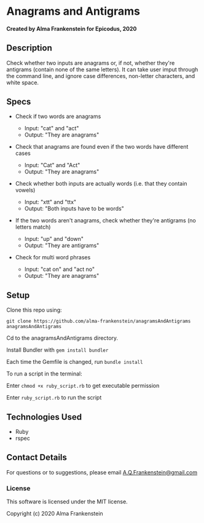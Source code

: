 # Anagrams and Antigrams

#### Created by Alma Frankenstein for Epicodus, 2020

## Description

Check whether two inputs are anagrams or, if not, whether they're antigrams (contain none of the same letters). It can take user imput through the command line, and ignore case differences, non-letter characters, and white space.

## Specs

* Check if two words are anagrams
  * Input: "cat" and "act"
  * Output: "They are anagrams"

* Check that anagrams are found even if the two words have different cases
  * Input: "Cat" and "Act"
  * Output: "They are anagrams"

* Check whether both inputs are actually words (i.e. that they contain vowels)
  * Input: "xtt" and "ttx"
  * Output: "Both inputs have to be words"

* If the two words aren't anagrams, check whether they're antigrams (no letters match)
  * Input: "up" and "down"
  * Output: "They are antigrams"

* Check for multi word phrases
  * Input: "cat on" and "act no"
  * Output: "They are anagrams"

## Setup

Clone this repo using:

```git clone https://github.com/alma-frankenstein/anagramsAndAntigrams anagramsAndAntigrams```

Cd to the anagramsAndAntigrams directory.

Install Bundler with ```gem install bundler```

Each time the Gemfile is changed, run ```bundle install```


To run a script in the terminal:

Enter ```chmod +x ruby_script.rb``` to get executable permission

Enter ```ruby_script.rb``` to run the script



## Technologies Used

* Ruby
* rspec

## Contact Details

For questions or to suggestions, please email A.Q.Frankenstein@gmail.com

### License

This software is licensed under the MIT license.

Copyright (c) 2020 Alma Frankenstein